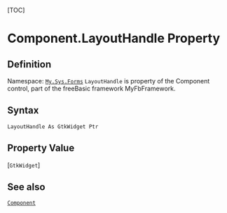 [TOC]
# Component.LayoutHandle Property

## Definition
Namespace: [`My.Sys.Forms`](My.Sys.Forms.md)
`LayoutHandle` is property of the Component control, part of the freeBasic framework MyFbFramework.
## Syntax
```freeBasic
LayoutHandle As GtkWidget Ptr
```
## Property Value
[`GtkWidget`]
## See also
[`Component`](Component.md)
